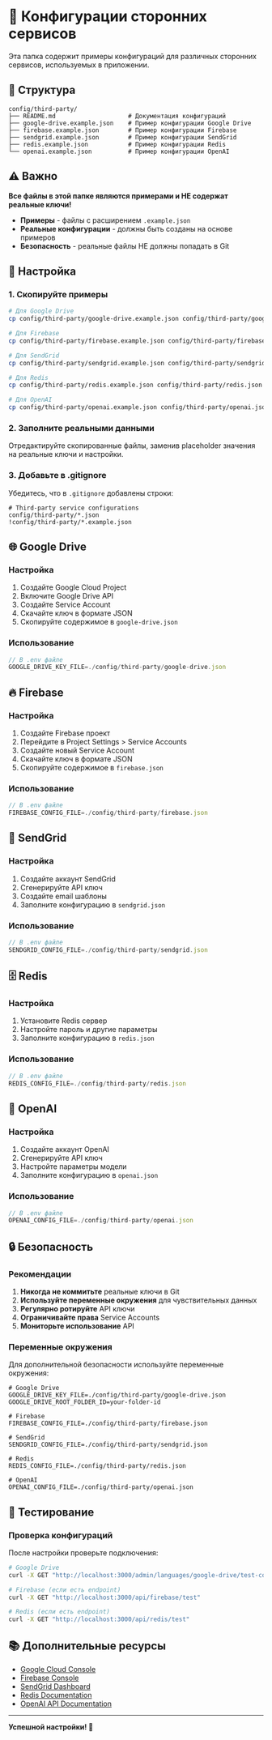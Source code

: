 # 🔧 Конфигурации сторонних сервисов

Эта папка содержит примеры конфигураций для различных сторонних сервисов, используемых в приложении.

## 📁 Структура

```
config/third-party/
├── README.md                    # Документация конфигураций
├── google-drive.example.json    # Пример конфигурации Google Drive
├── firebase.example.json        # Пример конфигурации Firebase
├── sendgrid.example.json        # Пример конфигурации SendGrid
├── redis.example.json           # Пример конфигурации Redis
└── openai.example.json          # Пример конфигурации OpenAI
```

## ⚠️ Важно

**Все файлы в этой папке являются примерами и НЕ содержат реальные ключи!**

- **Примеры** - файлы с расширением `.example.json`
- **Реальные конфигурации** - должны быть созданы на основе примеров
- **Безопасность** - реальные файлы НЕ должны попадать в Git

## 🔐 Настройка

### 1. Скопируйте примеры

```bash
# Для Google Drive
cp config/third-party/google-drive.example.json config/third-party/google-drive.json

# Для Firebase
cp config/third-party/firebase.example.json config/third-party/firebase.json

# Для SendGrid
cp config/third-party/sendgrid.example.json config/third-party/sendgrid.json

# Для Redis
cp config/third-party/redis.example.json config/third-party/redis.json

# Для OpenAI
cp config/third-party/openai.example.json config/third-party/openai.json
```

### 2. Заполните реальными данными

Отредактируйте скопированные файлы, заменив placeholder значения на реальные ключи и настройки.

### 3. Добавьте в .gitignore

Убедитесь, что в `.gitignore` добавлены строки:

```gitignore
# Third-party service configurations
config/third-party/*.json
!config/third-party/*.example.json
```

## 🌐 Google Drive

### Настройка

1. Создайте Google Cloud Project
2. Включите Google Drive API
3. Создайте Service Account
4. Скачайте ключ в формате JSON
5. Скопируйте содержимое в `google-drive.json`

### Использование

```typescript
// В .env файле
GOOGLE_DRIVE_KEY_FILE=./config/third-party/google-drive.json
```

## 🔥 Firebase

### Настройка

1. Создайте Firebase проект
2. Перейдите в Project Settings > Service Accounts
3. Создайте новый Service Account
4. Скачайте ключ в формате JSON
5. Скопируйте содержимое в `firebase.json`

### Использование

```typescript
// В .env файле
FIREBASE_CONFIG_FILE=./config/third-party/firebase.json
```

## 📧 SendGrid

### Настройка

1. Создайте аккаунт SendGrid
2. Сгенерируйте API ключ
3. Создайте email шаблоны
4. Заполните конфигурацию в `sendgrid.json`

### Использование

```typescript
// В .env файле
SENDGRID_CONFIG_FILE=./config/third-party/sendgrid.json
```

## 🗄️ Redis

### Настройка

1. Установите Redis сервер
2. Настройте пароль и другие параметры
3. Заполните конфигурацию в `redis.json`

### Использование

```typescript
// В .env файле
REDIS_CONFIG_FILE=./config/third-party/redis.json
```

## 🤖 OpenAI

### Настройка

1. Создайте аккаунт OpenAI
2. Сгенерируйте API ключ
3. Настройте параметры модели
4. Заполните конфигурацию в `openai.json`

### Использование

```typescript
// В .env файле
OPENAI_CONFIG_FILE=./config/third-party/openai.json
```

## 🔒 Безопасность

### Рекомендации

1. **Никогда не коммитьте** реальные ключи в Git
2. **Используйте переменные окружения** для чувствительных данных
3. **Регулярно ротируйте** API ключи
4. **Ограничивайте права** Service Accounts
5. **Мониторьте использование** API

### Переменные окружения

Для дополнительной безопасности используйте переменные окружения:

```env
# Google Drive
GOOGLE_DRIVE_KEY_FILE=./config/third-party/google-drive.json
GOOGLE_DRIVE_ROOT_FOLDER_ID=your-folder-id

# Firebase
FIREBASE_CONFIG_FILE=./config/third-party/firebase.json

# SendGrid
SENDGRID_CONFIG_FILE=./config/third-party/sendgrid.json

# Redis
REDIS_CONFIG_FILE=./config/third-party/redis.json

# OpenAI
OPENAI_CONFIG_FILE=./config/third-party/openai.json
```

## 🧪 Тестирование

### Проверка конфигураций

После настройки проверьте подключения:

```bash
# Google Drive
curl -X GET "http://localhost:3000/admin/languages/google-drive/test-connection"

# Firebase (если есть endpoint)
curl -X GET "http://localhost:3000/api/firebase/test"

# Redis (если есть endpoint)
curl -X GET "http://localhost:3000/api/redis/test"
```

## 📚 Дополнительные ресурсы

- [Google Cloud Console](https://console.cloud.google.com/)
- [Firebase Console](https://console.firebase.google.com/)
- [SendGrid Dashboard](https://app.sendgrid.com/)
- [Redis Documentation](https://redis.io/documentation)
- [OpenAI API Documentation](https://platform.openai.com/docs)

---

**Успешной настройки! 🎉**
